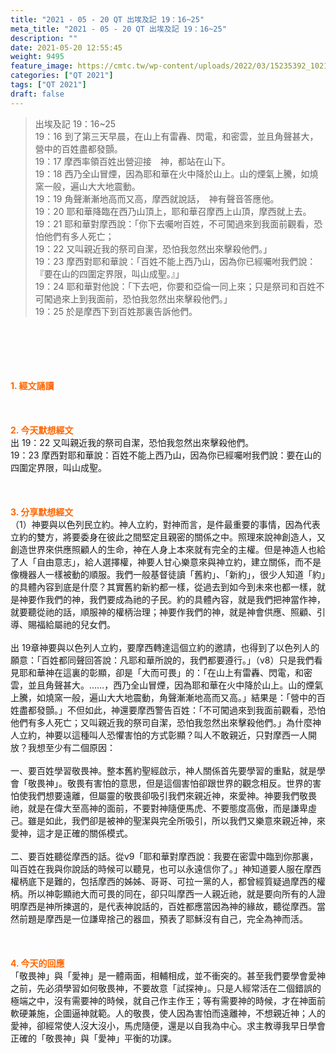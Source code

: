 ```yaml
---
title: "2021 - 05 - 20 QT 出埃及記 19：16~25"
meta_title: "2021 - 05 - 20 QT 出埃及記 19：16~25"
description: ""
date: 2021-05-20 12:55:45
weight: 9495
feature_image: https://cmtc.tw/wp-content/uploads/2022/03/15235392_10211799862337740_180693556567566654_o-1.webp
categories: ["QT 2021"]
tags: ["QT 2021"]
draft: false
---
```


<blockquote>出埃及記 19：16~25<br />
19：16 到了第三天早晨，在山上有雷轟、閃電，和密雲，並且角聲甚大，營中的百姓盡都發顫。<br />
19：17 摩西率領百姓出營迎接　神，都站在山下。<br />
19：18 西乃全山冒煙，因為耶和華在火中降於山上。山的煙氣上騰，如燒窯一般，遍山大大地震動。<br />
19：19 角聲漸漸地高而又高，摩西就說話，　神有聲音答應他。<br />
19：20 耶和華降臨在西乃山頂上，耶和華召摩西上山頂，摩西就上去。<br />
19：21 耶和華對摩西說：「你下去囑咐百姓，不可闖過來到我面前觀看，恐怕他們有多人死亡；<br />
19：22 又叫親近我的祭司自潔，恐怕我忽然出來擊殺他們。」<br />
19：23 摩西對耶和華說：「百姓不能上西乃山，因為你已經囑咐我們說：『要在山的四圍定界限，叫山成聖。』」<br />
19：24 耶和華對他說：「下去吧，你要和亞倫一同上來；只是祭司和百姓不可闖過來上到我面前，恐怕我忽然出來擊殺他們。」<br />
19：25 於是摩西下到百姓那裏告訴他們。</blockquote><br />
&nbsp;<br />
<br />
&nbsp;<br />
<br />
<span style="color: #ff6600;"><strong>1. </strong><strong>經文誦讀</strong></span><br />
<br />
<span style="color: #ff6600;"><strong> </strong></span><br />
<br />
<span style="color: #ff6600;"><strong>2. 今天默想</strong><strong>經文<br />
</strong></span>出 19：22 又叫親近我的祭司自潔，恐怕我忽然出來擊殺他們。<br />
19：23 摩西對耶和華說：百姓不能上西乃山，因為你已經囑咐我們說：要在山的四圍定界限，叫山成聖。<br />
<br />
&nbsp;<br />
<br />
<span style="color: #ff6600;"><strong>3. 分享默想經文<br />
</strong></span>（1）神要與以色列民立約。神人立約，對神而言，是件最重要的事情，因為代表立約的雙方，將要委身在彼此之間堅定且親密的關係之中。照理來說神創造人，又創造世界來供應照顧人的生命，神在人身上本來就有完全的主權。但是神造人也給了人「自由意志」，給人選擇權，神要人甘心樂意來與神立約，建立關係，而不是像機器人一樣被動的順服。我們一般基督徒讀「舊約」、「新約」，很少人知道「約」的具體內容到底是什麼？其實舊約新約都一樣，從過去到如今到未來也都一樣，就是神要作我們的神，我們要成為祂的子民。約的具體內容，就是我們把神當作神，就要聽從祂的話，順服神的權柄治理；神要作我們的神，就是神會供應、照顧、引導、賜福給屬祂的兒女們。<br />
<br />
出 19章神要與以色列人立約，要摩西轉達這個立約的邀請，也得到了以色列人的願意：「百姓都同聲回答說：凡耶和華所說的，我們都要遵行。」（v8）只是我們看見耶和華神在這裏的彰顯，卻是「大而可畏」的：「在山上有雷轟、閃電，和密雲，並且角聲甚大。……，西乃全山冒煙，因為耶和華在火中降於山上。山的煙氣上騰，如燒窯一般，遍山大大地震動，角聲漸漸地高而又高。」結果是：「營中的百姓盡都發顫。」不但如此，神還要摩西警告百姓：「不可闖過來到我面前觀看，恐怕他們有多人死亡；又叫親近我的祭司自潔，恐怕我忽然出來擊殺他們。」為什麼神人立約，神要以這種叫人恐懼害怕的方式彰顯？叫人不敢親近，只對摩西一人開放？我想至少有二個原因：<br />
<br />
一、要百姓學習敬畏神。整本舊約聖經啟示，神人關係首先要學習的重點，就是學會「敬畏神」。敬畏有害怕的意思，但是這個害怕卻跟世界的觀念相反。世界的害怕使我們想要遠離，但屬靈的敬畏卻吸引我們來親近神，來愛神。神要我們敬畏祂，就是在偉大至高神的面前，不要對神隨便馬虎、不要態度高傲，而是謙卑虛己。雖是如此，我們卻是被神的聖潔與完全所吸引，所以我們又樂意來親近神，來愛神，這才是正確的關係模式。<br />
<br />
二、要百姓聽從摩西的話。從v9「耶和華對摩西說：我要在密雲中臨到你那裏，叫百姓在我與你說話的時候可以聽見，也可以永遠信你了。」神知道要人服在摩西權柄底下是難的，包括摩西的姊姊、哥哥、可拉一黨的人，都曾經質疑過摩西的權柄。所以神彰顯祂大而可畏的同在，卻只叫摩西一人親近祂，就是要向所有的人證明摩西是神所揀選的，是代表神說話的，百姓都應當因為神的緣故，聽從摩西。當然前題是摩西是一位謙卑捨己的器皿，預表了耶穌沒有自己，完全為神而活。<br />
<br />
&nbsp;<br />
<br />
<span style="color: #ff6600;"><strong>4. 今天的回應<br />
</strong></span>「敬畏神」與「愛神」是一體兩面，相輔相成，並不衝突的。甚至我們要學會愛神之前，先必須學習如何敬畏神，不要故意「試探神」。只是人經常活在二個錯誤的極端之中，沒有需要神的時候，就自己作主作王；等有需要神的時候，才在神面前軟硬兼施，企圖逼神就範。人的敬畏，使人因為害怕而遠離神，不想親近神；人的愛神，卻經常使人沒大沒小，馬虎隨便，還是以自我為中心。求主教導我早日學會正確的「敬畏神」與「愛神」平衡的功課。<br />
<br />
&nbsp;
        